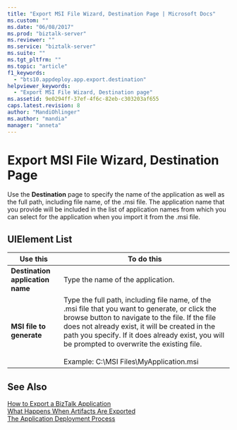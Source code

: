 ```yaml
---
title: "Export MSI File Wizard, Destination Page | Microsoft Docs"
ms.custom: ""
ms.date: "06/08/2017"
ms.prod: "biztalk-server"
ms.reviewer: ""
ms.service: "biztalk-server"
ms.suite: ""
ms.tgt_pltfrm: ""
ms.topic: "article"
f1_keywords: 
  - "bts10.appdeploy.app.export.destination"
helpviewer_keywords: 
  - "Export MSI File Wizard, Destination page"
ms.assetid: 9e0294ff-37ef-4f6c-82eb-c303203af655
caps.latest.revision: 8
author: "MandiOhlinger"
ms.author: "mandia"
manager: "anneta"
---
```

# Export MSI File Wizard, Destination Page
Use the **Destination** page to specify the name of the application as well as the full path, including file name, of the .msi file. The application name that you provide will be included in the list of application names from which you can select for the application when you import it from the .msi file.  
  
## UIElement List  
  
|Use this|To do this|  
|--------------|----------------|  
|**Destination application name**|Type the name of the application.|  
|**MSI file to generate**|Type the full path, including file name, of the .msi file that you want to generate, or click the browse button to navigate to the file. If the file does not already exist, it will be created in the path you specify. If it does already exist, you will be prompted to overwrite the existing file.<br /><br /> Example: C:\MSI Files\MyApplication.msi|  
  
## See Also  
 [How to Export a BizTalk Application](../core/how-to-export-a-biztalk-application.md)   
 [What Happens When Artifacts Are Exported](../core/what-happens-when-artifacts-are-exported.md)   
 [The Application Deployment Process](../core/the-application-deployment-process.md)